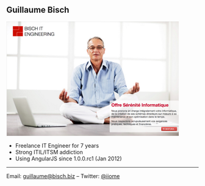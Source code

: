##  Guillaume Bisch

<img src="assets/00-index/bischit.png" alt="Bisch IT Engineering" height="300"/>

- Freelance IT Engineer for 7 years
- Strong ITIL/ITSM addiction
- Using AngularJS since 1.0.0.rc1 (Jan 2012)

* * *

Email: [guillaume@bisch.biz](mailto:guillaume@bisch.biz) – Twitter: [@iiome](http://twitter.com/iiome)

